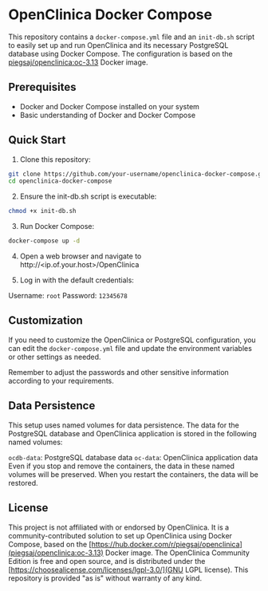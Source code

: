 # OpenClinica Docker Compose

This repository contains a `docker-compose.yml` file and an `init-db.sh` script to easily set up and run OpenClinica and its necessary PostgreSQL database using Docker Compose. The configuration is based on the [piegsaj/openclinica:oc-3.13](https://hub.docker.com/r/piegsaj/openclinica) Docker image.

## Prerequisites

- Docker and Docker Compose installed on your system
- Basic understanding of Docker and Docker Compose

## Quick Start

1. Clone this repository:

```bash
git clone https://github.com/your-username/openclinica-docker-compose.git
cd openclinica-docker-compose
```

2. Ensure the init-db.sh script is executable:
```bash
chmod +x init-db.sh
```

3. Run Docker Compose:
```bash
docker-compose up -d
```

4. Open a web browser and navigate to http://<ip.of.your.host>/OpenClinica

5. Log in with the default credentials:

Username: `root`
Password: `12345678`

## Customization
If you need to customize the OpenClinica or PostgreSQL configuration, you can edit the `docker-compose.yml` file and update the environment variables or other settings as needed.

Remember to adjust the passwords and other sensitive information according to your requirements.

## Data Persistence
This setup uses named volumes for data persistence. The data for the PostgreSQL database and OpenClinica application is stored in the following named volumes:

`ocdb-data`: PostgreSQL database data
`oc-data`: OpenClinica application data
Even if you stop and remove the containers, the data in these named volumes will be preserved. When you restart the containers, the data will be restored.

## License
This project is not affiliated with or endorsed by OpenClinica. It is a community-contributed solution to set up OpenClinica using Docker Compose, based on the [https://hub.docker.com/r/piegsaj/openclinica](piegsaj/openclinica:oc-3.13) Docker image. The OpenClinica Community Edition is free and open source, and is distributed under the [https://choosealicense.com/licenses/lgpl-3.0/](GNU LGPL license). This repository is provided "as is" without warranty of any kind.